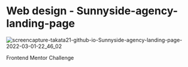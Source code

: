# Web design - Sunnyside-agency-landing-page
![screencapture-takata21-github-io-Sunnyside-agency-landing-page-2022-03-01-22_46_02](https://user-images.githubusercontent.com/54631891/156291219-30048031-e2c8-49b7-9efc-0861f835ba9b.png)

Frontend Mentor Challenge

